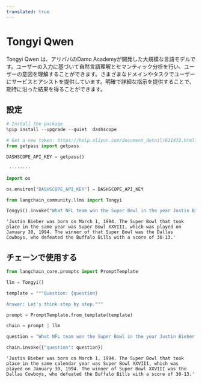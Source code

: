 ```yaml
---
translated: true
---
```


# Tongyi Qwen

Tongyi Qwen は、アリババのDamo Academyが開発した大規模な言語モデルです。ユーザーの入力に基づいて自然言語理解とセマンティック分析を行い、ユーザーの意図を理解することができます。さまざまなドメインやタスクでユーザーにサービスとアシストを提供しています。明確で詳細な指示を提供することで、期待に沿った結果を得ることができます。

## 設定

```python
# Install the package
%pip install --upgrade --quiet  dashscope
```

```python
# Get a new token: https://help.aliyun.com/document_detail/611472.html?spm=a2c4g.2399481.0.0
from getpass import getpass

DASHSCOPE_API_KEY = getpass()
```

```output
 ········
```

```python
import os

os.environ["DASHSCOPE_API_KEY"] = DASHSCOPE_API_KEY
```

```python
from langchain_community.llms import Tongyi
```

```python
Tongyi().invoke("What NFL team won the Super Bowl in the year Justin Bieber was born?")
```

```output
'Justin Bieber was born on March 1, 1994. The Super Bowl that took place in the same year was Super Bowl XXVIII, which was played on January 30, 1994. The winner of that Super Bowl was the Dallas Cowboys, who defeated the Buffalo Bills with a score of 30-13.'
```

## チェーンで使用する

```python
from langchain_core.prompts import PromptTemplate
```

```python
llm = Tongyi()
```

```python
template = """Question: {question}

Answer: Let's think step by step."""

prompt = PromptTemplate.from_template(template)
```

```python
chain = prompt | llm
```

```python
question = "What NFL team won the Super Bowl in the year Justin Bieber was born?"

chain.invoke({"question": question})
```

```output
'Justin Bieber was born on March 1, 1994. The Super Bowl that took place in the same calendar year was Super Bowl XXVIII, which was played on January 30, 1994. The winner of Super Bowl XXVIII was the Dallas Cowboys, who defeated the Buffalo Bills with a score of 30-13.'
```
